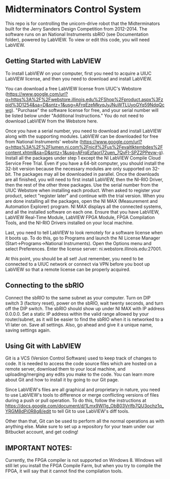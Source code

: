 # Midterminators Control System

This repo is for controlling the unicorn-drive robot that the Midterminators built for the Jerry Sanders Design Competition from 2012-2014.  The software runs on an National Instruments sbRIO (see Documentation folder), powered by LabVIEW.  To view or edit this code, you will need LabVIEW.



## Getting Started with LabVIEW

To install LabVIEW on your computer, first you need to acquire a UIUC LabVIEW license, and then you need to download and install LabVIEW.

You can download a free LabVIEW license from UIUC's Webstore (https://www.google.com/url?q=https%3A%2F%2Fwebstore.illinois.edu%2FShop%2Fproduct.aspx%3Fzpid%3D1254&sa=D&sntz=1&usg=AFrqEzeMkyqJyJNuWTLUyoGYq59NdqQcwg).  "Purchase" the software license for free, and your serial number will be listed below under "Additional Instructions."  You do not need to download LabVIEW from the Webstore here.

Once you have a serial number, you need to download and install LabVIEW along with the supporting modules.  LabVIEW can be downloaded for free from National Instruments' website (https://www.google.com/url?q=https%3A%2F%2Flumen.ni.com%2Fnicif%2Fus%2Fevaltlktembdes%2Fcontent.xhtml&sa=D&sntz=1&usg=AFrqEzfaorI72uen_7QvFI-SPZ2PPevw-g).  Install all the packages under step 1 except the NI LabVIEW Compile Cloud Service Free Trial.  Even if you have a 64-bit computer, you should install the 32-bit version because the necessary modules are only supported on 32-bit.  The packages may all be downloaded in parallel.  Once the downloads are all finished, you will need to first install LabVIEW, then the NI-RIO Driver, then the rest of the other three packages.  Use the serial number from the UIUC Webstore when installing each product.  When asked to register your product, select "register later" and continue with the trial version.  When you are done installing all the packages, open the NI MAX (Measurement and Automation Explorer) program.  NI MAX displays all the connected systems, and all the installed software on each one.  Ensure that you have LabVIEW, LabVIEW Real-Time Module, LabVIEW FPGA Module, FPGA Compilation Tools, and the NI-RIO Drivers installed on your local machine.

Last, you need to tell LabVIEW to look remotely for a software license when it boots up.  To do this, go to Programs and launch the NI License Manager (Start->Programs->National Instruments).  Open the Options menu and select Preferences.  Enter the license server: ni.webstore.illinois.edu:27001.

At this point, you should be all set!  Just remember, you need to be connected to a UIUC network or connect via VPN before you boot up LabVIEW so that a remote license can be properly acquired.



## Connecting to the sbRIO

Connect the sbRIO to the same subnet as your computer. Turn on DIP switch 3 (factory reset), power on the sbRIO, wait twenty seconds, and turn off the DIP switch. The sbRIO should show up under NI MAX with IP address 0.0.0.0. Set a static IP address within the valid range allowed by your router/subnet, as it will be easier to find the sbRIO when it is networked to a VI later on.  Save all settings.  Also, go ahead and give it a unique name, saving settings again.



## Using Git with LabVIEW

Git is a VCS (Version Control Software) used to keep track of changes to code. It is needed to access the code source files which are hosted on a remote server, download them to your local machine, and uploading/merging any edits you make to the code.  You can learn more about Git and how to install it by going to our Git page.

Since LabVIEW's files are all graphical and proprietary in nature, you need to use LabVIEW's tools to difference or merge conflicting versions of files during a push or pull operation. To do this, follow the instructions at https://docs.google.com/document/d/1Lmx9WI1g_ObB03Vrlfb7QU3ochz1q_YRGM8dPi0R8g8/edit to tell Git to use LabVIEW's diff tools.

Other than that, Git can be used to perform all the normal operations as with anything else.  Make sure to set up a repository for your team under our Bitbucket account, and get coding!



## IMPORTANT NOTES:

Currently, the FPGA compiler is not supported on Windows 8.  Windows will still let you install the FPGA Compile Farm, but when you try to compile the FPGA, it will say that it cannot find the compilation tools.

